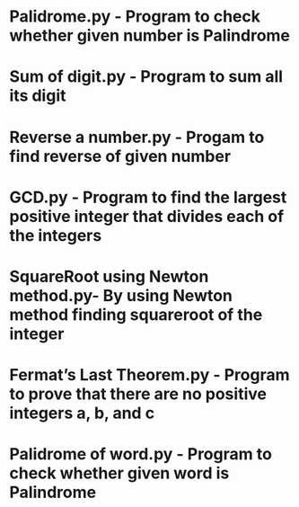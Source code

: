 # Palidrome.py - Program to check whether given number is Palindrome
# Sum of digit.py - Program to sum all its digit
# Reverse a number.py - Progam to find reverse of given number
# GCD.py - Program to find the largest positive integer that divides each of the integers
# SquareRoot using Newton method.py- By using Newton method finding squareroot of the integer
# Fermat’s Last Theorem.py - Program to prove that there are no positive integers a, b, and c
# Palidrome of word.py - Program to check whether given word is Palindrome
